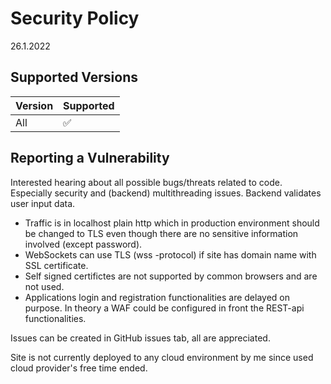 # Security Policy
26.1.2022
## Supported Versions


| Version | Supported          |
| ------- | ------------------ |
| All     | :white_check_mark: |


## Reporting a Vulnerability

Interested hearing about all possible bugs/threats related to code. Especially security and (backend) multithreading issues. Backend validates user input data.
* Traffic is in localhost plain http which in production environment should be changed to TLS even though there are no sensitive information involved (except password).
* WebSockets can use TLS (wss -protocol) if site has domain name with SSL certificate.
* Self signed certifictes are not supported by common browsers and are not used.
* Applications login and registration functionalities are delayed on purpose. In theory a WAF could be configured in front the REST-api functionalities.

Issues can be created in GitHub issues tab, all are appreciated.

Site is not currently deployed to any cloud environment by me since used cloud provider's free time ended.
